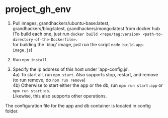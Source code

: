 # project_gh_env

1) Pull images, grandhackers/ubuntu-base:latest, grandhackers/blog:latest, grandhackers/mongo:latest from docker hub  
(To build each one, just run `docker build <repo/tag:version> <path-to-directory-of-the-Dockerfile>`.  
for building the 'blog' image, just run the script `node build-app-image.js`)  

2) Run `npm install`    
3) Specify the ip address of this host under 'app-config.js'.  
4a) To start all, run `npm start`. Also supports stop, restart, and remove (to run remove, do `npm run remove`)  
4b) Otherwise to start either the app or the db, run `npm run start:app` or `npm run start:db`.  
Likewise, this also supports other operations.  

The configuration file for the app and db container is located in config folder.

